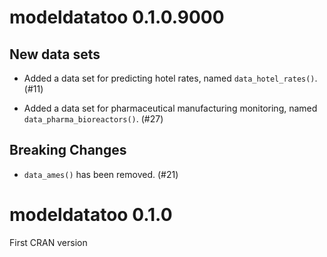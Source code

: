 # modeldatatoo 0.1.0.9000

## New data sets

- Added a data set for predicting hotel rates, named `data_hotel_rates()`. (#11)

- Added a data set for pharmaceutical manufacturing monitoring, named `data_pharma_bioreactors()`. (#27)

## Breaking Changes

- `data_ames()` has been removed. (#21)

# modeldatatoo 0.1.0

First CRAN version
